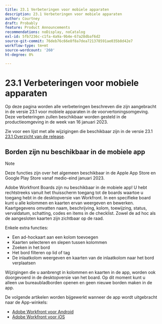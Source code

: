 ```yaml
---
title: 23.1 Verbeteringen voor mobiele apparaten
description: 23.1 Verbeteringen voor mobiele apparaten
author: Courtney
draft: Probably
feature: Product Announcements
recommendations: noDisplay, noCatalog
exl-id: 5fb7236c-c1fa-4a9a-9b4e-67a28dbaf6d2
source-git-commit: 76deb76c66e8f8a7dea721378591ae035b8d42e7
workflow-type: tm+mt
source-wordcount: '260'
ht-degree: 0%

---
```


# 23.1 Verbeteringen voor mobiele apparaten

Op deze pagina worden alle verbeteringen beschreven die zijn aangebracht in de versie 23.1 voor mobiele apparaten in de voorvertoningsomgeving. Deze verbeteringen zullen beschikbaar worden gesteld in de productieomgeving in de week van 16 januari 2023.

Zie voor een lijst met alle wijzigingen die beschikbaar zijn in de versie 23.1 [23.1 Overzicht van de release](/help/quicksilver/product-announcements/product-releases/23.1-release-activity/23-1-release-overview.md).

## Borden zijn nu beschikbaar in de mobiele app

>[!NOTE]
>
>Deze functies zijn over het algemeen beschikbaar in de Apple App Store en Google Play Store vanaf medio-eind januari 2023.

Adobe Workfront Boards zijn nu beschikbaar in de mobiele app! U hebt rechtstreeks vanuit het thuisscherm toegang tot de boards waartoe u toegang hebt in de desktopversie van Workfront. In een specifieke board kunt u alle kolommen en kaarten ervan weergeven en bewerken. Kaartgegevens omvatten naam, beschrijving, kolom, toewijzing, status, vervaldatum, schatting, codes en items in de checklist. Zowel de ad hoc als de aangesloten kaarten zijn zichtbaar op de raad.

Enkele extra functies:

* Een ad-hockaart aan een kolom toevoegen
* Kaarten selecteren en slepen tussen kolommen
* Zoeken in het bord
* Het bord filteren op lid of tag
* De inlaatkolom weergeven en kaarten van de inlaatkolom naar het bord verplaatsen

Wijzigingen die u aanbrengt in kolommen en kaarten in de app, worden ook doorgevoerd in de desktopversie van het board. Op dit moment kunt u alleen uw bureaubladborden openen en geen nieuwe borden maken in de app.

De volgende artikelen worden bijgewerkt wanneer de app wordt uitgebracht naar de App-winkels:

* [Adobe Workfront voor Android](/help/quicksilver/workfront-basics/mobile-apps/using-the-workfront-mobile-app/workfront-for-android.md)
* [Adobe Workfront voor iOS](/help/quicksilver/workfront-basics/mobile-apps/using-the-workfront-mobile-app/workfront-for-ios.md)
